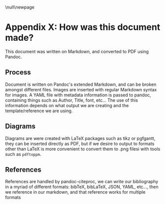 
\null\newpage

Appendix X: How was this document made?
=======================================

This document was written on Markdown, and converted to PDF
using Pandoc.

Process
-------
Document is written on Pandoc's extended Markdown, and can be broken amongst
different files. Images are inserted with regular Markdown syntax for images.
A YAML file with metadata information is passed to pandoc, containing things
such as Author, Title, font, etc... The use of this information depends on
what output we are creating and the template/reference we are using.


Diagrams
--------
Diagrams are were created with LaTeX packages such as tikz or pgfgantt, they
can be inserted directly as PDF, but if we desire to output to formats other
than LaTeX is more convenient to convert them to .png filesi with tools such
as `pdftoppm`.


References
------------
References are handled by pandoc-citeproc, we can write our bibliography in
a myriad of different formats: bibTeX, bibLaTeX, JSON, YAML, etc..., then
we reference in our markdown, and that reference works for multiple formats


